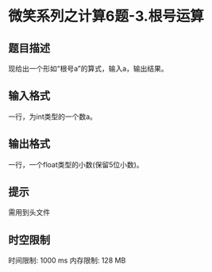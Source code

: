 # 微笑系列之计算6题-3.根号运算

## 题目描述

现给出一个形如“根号a”的算式，输入a，输出结果。

## 输入格式

一行，为int类型的一个数a。

## 输出格式

一行，一个float类型的小数(保留5位小数)。

## 提示

需用到<cmath>头文件

## 时空限制

时间限制: 1000 ms
内存限制: 128 MB
